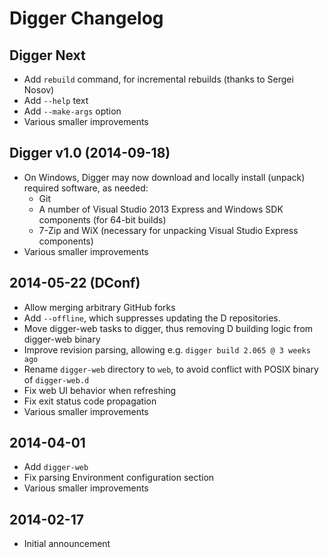 Digger Changelog
================

Digger Next
-----------

 * Add `rebuild` command, for incremental rebuilds
   (thanks to Sergei Nosov)
 * Add `--help` text
 * Add `--make-args` option
 * Various smaller improvements

Digger v1.0 (2014-09-18)
------------------------

 * On Windows, Digger may now download and locally install (unpack) required 
   software, as needed:
   - Git
   - A number of Visual Studio 2013 Express and Windows SDK components (for 
     64-bit builds)
   - 7-Zip and WiX (necessary for unpacking Visual Studio Express components)
 * Various smaller improvements

2014-05-22 (DConf)
------------------

 * Allow merging arbitrary GitHub forks
 * Add `--offline`, which suppresses updating the D repositories.
 * Move digger-web tasks to digger, thus removing D building logic from 
   digger-web binary
 * Improve revision parsing, allowing e.g. `digger build 2.065 @ 3 weeks ago`
 * Rename `digger-web` directory to `web`, to avoid conflict with POSIX binary 
   of `digger-web.d`
 * Fix web UI behavior when refreshing
 * Fix exit status code propagation
 * Various smaller improvements

2014-04-01
----------

 * Add `digger-web`
 * Fix parsing Environment configuration section
 * Various smaller improvements

2014-02-17
----------

 * Initial announcement

